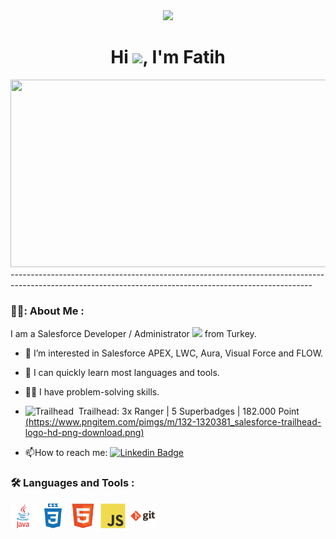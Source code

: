 <div id="header" align="center">
  <img src="https://media.giphy.com/media/M9gbBd9nbDrOTu1Mqx/giphy.gif" width="100"/>
</div>
<h1 align="center">
                                         Hi 
  <img src="https://media.giphy.com/media/hvRJCLFzcasrR4ia7z/giphy.gif" width="30px"/>, I'm Fatih
</h1>
<div align="center">
  <img src="https://media.giphy.com/media/dWesBcTLavkZuG35MI/giphy.gif" width="600" height="300"/>
</div>
---------------------------------------------------------------------------------------------------------------------------------------------------------

### 👨‍💻: About Me :
I am a Salesforce Developer / Administrator <img src="https://media.giphy.com/media/WUlplcMpOCEmTGBtBW/giphy.gif" width="30"> from Turkey.

- :telescope: I’m interested in Salesforce APEX, LWC, Aura, Visual Force and FLOW.


- :seedling:  I can quickly learn most languages and tools.

- 👨‍💼 I have problem-solving skills.

- <img src="https://www.pngitem.com/pimgs/m/132-1320381_salesforce-trailhead-logo-hd-png-download.png" title="Trailhead" alt="Trailhead" width="32" height="20"/>&nbsp; Trailhead: 3x Ranger | 5 Superbadges | 182.000 Point [(https://www.pngitem.com/pimgs/m/132-1320381_salesforce-trailhead-logo-hd-png-download.png)](https://trailblazer.me/id/fatihsari/)


- :mailbox:How to reach me: [![Linkedin Badge](https://img.shields.io/badge/-FatihSARI-blue?style=flat&logo=Linkedin&logoColor=white)](https://www.linkedin.com/in/fatihsari1/)

### :hammer_and_wrench: Languages and Tools :

<div>
  <img src="https://github.com/devicons/devicon/blob/master/icons/java/java-original-wordmark.svg" title="Java" alt="Java" width="40" height="40"/>&nbsp;
  <img src="https://github.com/devicons/devicon/blob/master/icons/css3/css3-plain-wordmark.svg"  title="CSS3" alt="CSS" width="40" height="40"/>&nbsp;
  <img src="https://github.com/devicons/devicon/blob/master/icons/html5/html5-original.svg" title="HTML5" alt="HTML" width="40" height="40"/>&nbsp;
  <img src="https://github.com/devicons/devicon/blob/master/icons/javascript/javascript-original.svg" title="JavaScript" alt="JavaScript" width="40" height="40"/>&nbsp;
  <img src="https://github.com/devicons/devicon/blob/master/icons/git/git-original-wordmark.svg" title="Git" **alt="Git" width="40" height="40"/>
</div>
